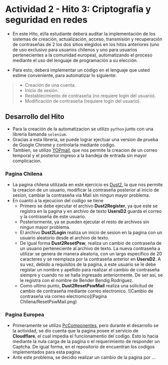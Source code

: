 Actividad 2 - Hito 3: Criptografia y seguridad en redes
===============
- En este Hito, el/la estudiante deberá auditar la implementación de los sistemas de creación, actualización, acceso, transmisión y recuperación de contraseñas de 2 los dos sitios elegidos en los hitos anteriores (uno de uso exclusivo para usuarios chilenos y uno para usuarios pertenecientes a la comunidad europea), automatizando el proceso mediante el uso del lenguaje de programación a su elección.

- Para esto, deberá implementar un código en el lenguaje que usted estime conveniente, para automatizar lo siguiente:
>
> - Creación de una cuenta.
> - Inicio de sesión.
> - Restablecimiento de contraseña (no requiere login del usuario).
> - Modificación de contraseña (requiere login del usuario).
> 

## Desarrollo del Hito

- Para la creación de la automatizacion se utilizo `python` junto con una libreria llamanda `selenium`.
- Gracias a esta libreria, se puede lograr ejectuar una version de prueba de Google Chrome y controlarla mediante codigo.
- Tambien, se utilizo [YOPmail](https://yopmail.com/es/), que nos permite la creacion de un correo temporal y el posterior ingreso a la bandeja de entrada sin mayor complicacion.


### Pagina Chilena 

- La pagina chilena utilizada en este ejercicio es [Dust2](https://dust2.gg/), la que nos permite la creacion de un usuario, modificar la contraseña posterior al inicio de sesion, cambiar la contraseña via Mail sin ningun mayor problema.
- En cuanto a la ejecucion del codigo se tiene
  - Primero se debe ejecutar el archivo **Dust2Register**, ya que este se registra en la pagina y en archivo de texto **UsersD2** guarda el correo y la contraseña de este usuario. 
  - Posteriormente, ya se pueden ejecutar el resto de archivos sin ningun mayor problema.
  - El archivo **Dust2Login** realiza un inicio de sesion en la pagina con un usuario aleatorio desde el archivo de texto.
  - De igual forma **Dust2ResetPsw**, realiza un cambio de contraseña de un usuario perteneciente al archivo de texto. La nueva contraseña a utilizar se genera de manera aleatoria, con un largo especifico de 20 caracteres y se reemplaza por la contraseña anterior en **UsersD2**. A su vez, debido a requisitos de la pagina, a este usuario se le debe registar un nombre y apellido para realizar el cambio de contraseña siempre y cuando no se halla ingresado anteriormente. De ser así, se le registra con el nombre de Bender Bendig Rodriguez. 
  - Como ultimo punto, **Dust2ResetPswMail** realiza una solicitud de cambio de contraseña mediante correo electronico. 
![Cambio de contraseña via correo electronico](Pagina Chilena/ResetPswMail.png)

### Pagina Europea 

- Primeramente se utilizo [PcComponentes](https://www.pccomponentes.com/), pero durante el desarrollo se la actividad, se dio cuenta que la pagina posee el servicio de **Cloudflare**, el cual impedia el funcionamentio del codigo. Esto lo hacia mediante la nula carga de la pagina o el requerimiento de responder un Captcha. De igual forma, en el repositorio de encuentran los codigos implementados para esta pagina.
- Ante este problema, se decidio realizar un cambio de la pagina por ...
